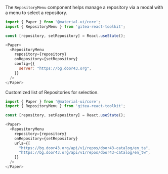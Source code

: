 The `RepositoryMenu` component helps manage a repository via a modal with a menu to select a repository.

```js
import { Paper } from '@material-ui/core';
import { RepositoryMenu } from 'gitea-react-toolkit';

const [repository, setRepository] = React.useState();

<Paper>
  <RepositoryMenu
    repository={repository}
    onRepository={setRepository}
    config={{
      server: "https://bg.door43.org",
    }}
  />
</Paper>
```

Customized list of Repositories for selection.

```js
import { Paper } from '@material-ui/core';
import { RepositoryMenu } from 'gitea-react-toolkit';

const [repository, setRepository] = React.useState();

<Paper>
  <RepositoryMenu
    repository={repository}
    onRepository={setRepository}
    urls={[
      "https://bg.door43.org/api/v1/repos/door43-catalog/en_ta",
      "https://bg.door43.org/api/v1/repos/door43-catalog/en_tw",
    ]}
  />
</Paper>
```
